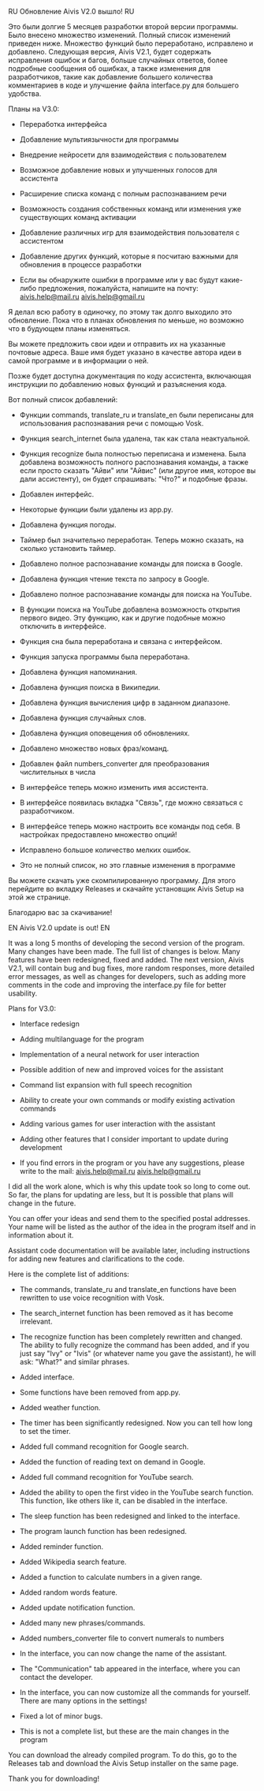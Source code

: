 RU  Обновление Aivis V2.0 вышло!   RU

Это были долгие 5 месяцев разработки второй версии программы. Было внесено множество изменений. Полный список изменений приведен ниже. Множество функций было переработано, исправлено и добавлено. Следующая версия, Aivis V2.1, будет содержать исправления ошибок и багов, больше случайных ответов, более подробные сообщения об ошибках, а также изменения для разработчиков, такие как добавление большего количества комментариев в коде и улучшение файла interface.py для большего удобства.

Планы на V3.0:

- Переработка интерфейса
- Добавление мультиязычности для программы
- Внедрение нейросети для взаимодействия с пользователем
- Возможное добавление новых и улучшенных голосов для ассистента
- Расширение списка команд с полным распознаванием речи
- Возможность создания собственных команд или изменения уже существующих команд активации
- Добавление различных игр для взаимодействия пользователя с ассистентом
- Добавление других функций, которые я посчитаю важными для обновления в процессе разработки

- Если вы обнаружите ошибки в программе или у вас будут какие-либо предложения, пожалуйста, напишите на почту:
aivis.help@mail.ru
aivis.help@gmail.ru

Я делал всю работу в одиночку, по этому так долго выходило это обновление. Пока что в планах обновления по меньше, но
возможно что в будующем планы изменяться.

Вы можете предложить свои идеи и отправить их на указанные почтовые адреса. Ваше имя будет указано в качестве автора идеи в
самой программе и в информации о ней.

Позже будет доступна документация по коду ассистента, включающая инструкции по добавлению новых функций и разъяснения кода.

Вот полный список добавлений:

- Функции commands, translate_ru и translate_en были переписаны для использования распознавания речи с помощью Vosk.
- Функция search_internet была удалена, так как стала неактуальной.
- Функция recognize была полностью переписана и изменена. Была добавлена возможность полного распознавания команды, а также если просто сказать "Айви" или "Айвис" (или другое имя, которое вы дали ассистенту), он будет спрашивать: "Что?" и подобные фразы.
- Добавлен интерфейс.
- Некоторые функции были удалены из app.py.
- Добавлена функция погоды.
- Таймер был значительно переработан. Теперь можно сказать, на сколько установить таймер.
- Добавлено полное распознавание команды для поиска в Google.
- Добавлена функция чтение текста по запросу в Google.
- Добавлено полное распознавание команды для поиска на YouTube.
- В функции поиска на YouTube добавлена возможность открытия первого видео. Эту функцию, как и другие подобные можно отключить в интерфейсе.
- Функция сна была переработана и связана с интерфейсом.
- Функция запуска программы была переработана.
- Добавлена функция напоминания.
- Добавлена функция поиска в Википедии.
- Добавлена функция вычисления цифр в заданном диапазоне.
- Добавлена функция случайных слов.
- Добавлена функция оповещения об обновлениях.
- Добавлено множество новых фраз/команд.
- Добавлен файл numbers_converter для преобразования числительных в числа
- В интерфейсе теперь можно изменить имя ассистента.
- В интерфейсе появилась вкладка "Связь", где можно связаться с разработчиком.
- В интерфейсе теперь можно настроить все команды под себя. В настройках предоставлено множество опций!
- Исправлено большое количество мелких ошибок.

- Это не полный список, но это главные изменения в программе

Вы можете скачать уже скомпилированную программу. Для этого перейдите во вкладку Releases и скачайте установщик Aivis Setup на этой же странице.

Благодарю вас за скачивание!



EN Aivis V2.0 update is out! EN

It was a long 5 months of developing the second version of the program. Many changes have been made. The full list of changes is below. Many features have been redesigned, fixed and added. The next version, Aivis V2.1, will contain bug and bug fixes, more random responses, more detailed error messages, as well as changes for developers, such as adding more comments in the code and improving the interface.py file for better usability.

Plans for V3.0:

- Interface redesign
- Adding multilanguage for the program
- Implementation of a neural network for user interaction
- Possible addition of new and improved voices for the assistant
- Command list expansion with full speech recognition
- Ability to create your own commands or modify existing activation commands
- Adding various games for user interaction with the assistant
- Adding other features that I consider important to update during development

- If you find errors in the program or you have any suggestions, please write to the mail:
aivis.help@mail.ru
aivis.help@gmail.ru

I did all the work alone, which is why this update took so long to come out. So far, the plans for updating are less, but
It is possible that plans will change in the future.

You can offer your ideas and send them to the specified postal addresses. Your name will be listed as the author of the idea in
the program itself and in information about it.

Assistant code documentation will be available later, including instructions for adding new features and clarifications to the code.

Here is the complete list of additions:

- The commands, translate_ru and translate_en functions have been rewritten to use voice recognition with Vosk.
- The search_internet function has been removed as it has become irrelevant.
- The recognize function has been completely rewritten and changed. The ability to fully recognize the command has been added, and if you just say "Ivy" or "Ivis" (or whatever name you gave the assistant), he will ask: "What?" and similar phrases.
- Added interface.
- Some functions have been removed from app.py.
- Added weather function.
- The timer has been significantly redesigned. Now you can tell how long to set the timer.
- Added full command recognition for Google search.
- Added the function of reading text on demand in Google.
- Added full command recognition for YouTube search.
- Added the ability to open the first video in the YouTube search function. This function, like others like it, can be disabled in the interface.
- The sleep function has been redesigned and linked to the interface.
- The program launch function has been redesigned.
- Added reminder function.
- Added Wikipedia search feature.
- Added a function to calculate numbers in a given range.
- Added random words feature.
- Added update notification function.
- Added many new phrases/commands.
- Added numbers_converter file to convert numerals to numbers
- In the interface, you can now change the name of the assistant.
- The "Communication" tab appeared in the interface, where you can contact the developer.
- In the interface, you can now customize all the commands for yourself. There are many options in the settings!
- Fixed a lot of minor bugs.

- This is not a complete list, but these are the main changes in the program

You can download the already compiled program. To do this, go to the Releases tab and download the Aivis Setup installer on the same page.

Thank you for downloading!
